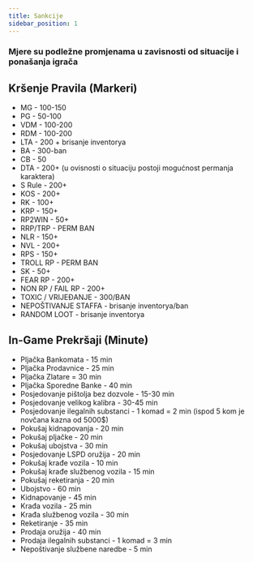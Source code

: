 ```yaml
---
title: Sankcije
sidebar_position: 1
---
```


### Mjere su podležne promjenama u zavisnosti od situacije i ponašanja igrača

## Kršenje Pravila (Markeri)

- MG - 100-150
- PG - 50-100
- VDM - 100-200
- RDM - 100-200
- LTA - 200 + brisanje inventorya
- BA - 300-ban
- CB - 50
- DTA - 200+ (u ovisnosti o situaciju postoji mogućnost permanja karaktera)
- S Rule - 200+
- KOS - 200+
- RK - 100+
- KRP - 150+
- RP2WIN - 50+
- RRP/TRP - PERM BAN
- NLR - 150+
- NVL - 200+
- RPS - 150+
- TROLL RP - PERM BAN
- SK - 50+
- FEAR RP - 200+
- NON RP / FAIL RP - 200+
- TOXIC / VRIJEĐANJE - 300/BAN
- NEPOŠTIVANJE STAFFA - brisanje inventorya/ban
- RANDOM LOOT - brisanje inventorya

## In-Game Prekršaji (Minute)

- Pljačka Bankomata - 15 min
- Pljačka Prodavnice - 25 min
- Pljačka Zlatare = 30 min
- Pljačka Sporedne Banke - 40 min
- Posjedovanje pištolja bez dozvole - 15-30 min
- Posjedovanje velikog kalibra - 30-45 min
- Posjedovanje ilegalnih substanci - 1 komad = 2 min (ispod 5 kom je novčana kazna od 5000$)
- Pokušaj kidnapovanja - 20 min
- Pokušaj pljačke - 20 min
- Pokušaj ubojstva - 30 min
- Posjedovanje LSPD oružija - 20 min
- Pokušaj krađe vozila - 10 min
- Pokušaj krađe službenog vozila - 15 min
- Pokušaj reketiranja - 20 min
- Ubojstvo - 60 min
- Kidnapovanje - 45 min
- Krađa vozila - 25 min
- Krađa službenog vozila - 30 min
- Reketiranje - 35 min
- Prodaja oružija - 40 min
- Prodaja ilegalnih substanci - 1 komad = 3 min
- Nepoštivanje službene naredbe - 5 min